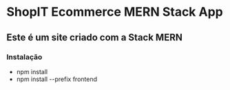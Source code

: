 # ShopIT Ecommerce MERN Stack App

## Este é um site criado com a Stack MERN

### Instalação

- npm install
- npm install --prefix frontend
